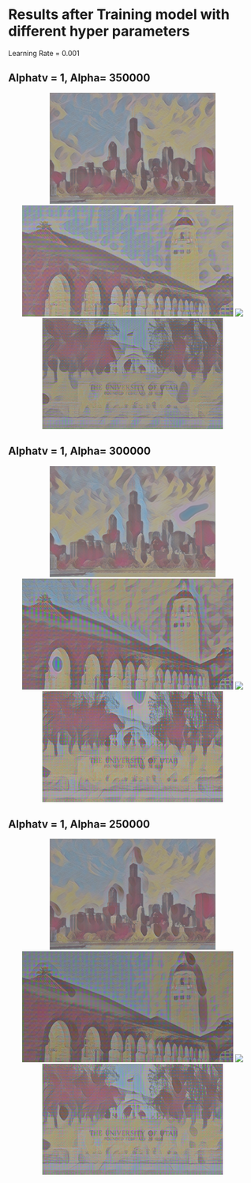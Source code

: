 # Results after Training model with different hyper parameters

Learning Rate = 0.001

## Alphatv = 1, Alpha= 350000
<div align='center'>
<img src='files/style6/Chicago_output.png' height='225px'>
<img src='files/style6/hoovertower_output.png' height='225px'>
<img src='files/style6/SpringBlock.png' height='225px'>
<img src='files/style6/univeristy-utah.png' height='225px'>
</div>

## Alphatv = 1, Alpha= 300000
<div align='center'>
<img src='files/style6/Chicago_output-1.png' height='225px'>
<img src='files/style6/hoovertower_output-1.png' height='225px'>
<img src='files/style6/SpringBlock-1.png' height='225px'>
<img src='files/style6/univeristy-utah-1.png' height='225px'>
</div>

## Alphatv = 1, Alpha= 250000
<div align='center'>
<img src='files/style6/Chicago_output-2.png' height='225px'>
<img src='files/style6/hoovertower_output-2.png' height='225px'>
<img src='files/style6/SpringBlock-2.png' height='225px'>
<img src='files/style6/univeristy-utah-2.png' height='225px'>
</div>

